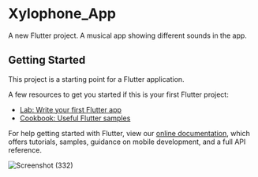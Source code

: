 # Xylophone_App

A new Flutter project. A musical app showing different sounds in the app.

## Getting Started

This project is a starting point for a Flutter application.

A few resources to get you started if this is your first Flutter project:

- [Lab: Write your first Flutter app](https://flutter.dev/docs/get-started/codelab)
- [Cookbook: Useful Flutter samples](https://flutter.dev/docs/cookbook)

For help getting started with Flutter, view our
[online documentation](https://flutter.dev/docs), which offers tutorials,
samples, guidance on mobile development, and a full API reference.


![Screenshot (332)](https://user-images.githubusercontent.com/38869235/159425258-1d18c2c5-0181-420f-a717-157bcb57ae35.png)
